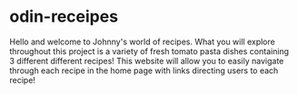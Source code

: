 # odin-receipes

Hello and welcome to Johnny's world of recipes. What you will explore throughout this project is a variety of fresh tomato pasta dishes containing 3 different different recipes! This website will allow you to easily navigate through each recipe in the home page with links directing users to each recipe! 
